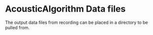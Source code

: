 # AcousticAlgorithm Data files

The output data files from recording can be placed in a directory to be pulled from.
